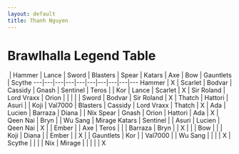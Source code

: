```yaml
---
layout: default
title: Thanh Nguyen
---
```

# Brawlhalla Legend Table

&nbsp;| Hammer | Lance | Sword | Blasters | Spear | Katars | Axe | Bow | Gauntlets |  Scythe
---|---|---|---|---|---|---|---|---|---
Hammer | X | Scarlet | Bodvar | Cassidy | Gnash | Sentinel | Teros | | Kor |
Lance | Scarlet | X | Sir Roland | Lord Vraxx | Orion | | | | |
Sword | Bodvar | Sir Roland | X | Thatch | Hattori | Asuri | | Koji | Val7000 |
Blasters | Cassidy | Lord Vraxx | Thatch | X | Ada | Lucien | Barraza | Diana | | Nix
Spear | Gnash | Orion | Hattori | Ada | X | Qeen Nai | Bryn | | Wu Sang | Mirage
Katars | Sentinel | | Asuri | Lucien | Qeen Nai | X | | Ember | |
Axe | Teros | | | Barraza | Bryn | | X | | |
Bow | | | Koji | Diana | | Ember | | X | |
Gauntlets | Kor | | Val7000 | | Wu Sang | | | | X |
Scythe | | | | Nix | Mirage | | | | | X
